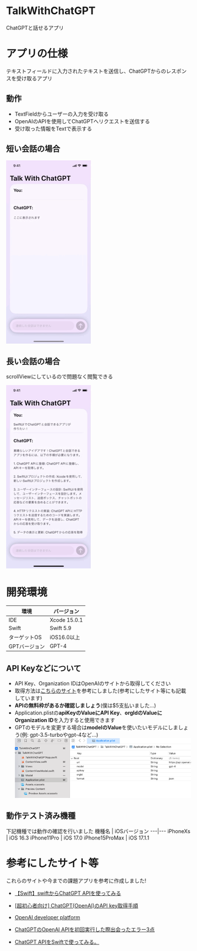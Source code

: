 # TalkWithChatGPT
ChatGPTと話せるアプリ

# アプリの仕様
テキストフィールドに入力されたテキストを送信し、ChatGPTからのレスポンスを受け取るアプリ

## 動作
-  TextFieldからユーザーの入力を受け取る
-  OpenAIのAPIを使用してChatGPTへリクエストを送信する
-  受け取った情報をTextで表示する

## 短い会話の場合
![image](./ForReadMeImage/SampleMovie.gif)

## 長い会話の場合
scrollViewにしているので問題なく閲覧できる

![image](./ForReadMeImage/SampleMovieLongVersion.gif)

# 開発環境
環境|バージョン
---|---
IDE| Xcode 15.0.1
Swift| Swift 5.9
ターゲットOS | iOS16.0以上
GPTバージョン | GPT-4

## API Keyなどについて
- API Key、Organization IDはOpenAIのサイトから取得してください
- 取得方法は[こちらのサイト](https://note.com/libproc/n/nc777ee0b3bf0)を参考にしました(参考にしたサイト等にも記載しています)
- **APIの無料枠があるか確認しましょう**(僕は$5支払いました...)
- Application.plistの**apiKeyのValueにAPI Key**、**orgIdのValueにOrganization ID**を入力すると使用できます
- GPTのモデルを変更する場合は**modelのValue**を使いたいモデルにしましょう(例: gpt-3.5-turboやgpt-4など...)
    ![ApplicationPlist](./ForReadMeImage/ApplicationPlist.png)

## 動作テスト済み機種
下記機種では動作の確認を行いました
機種名 | iOSバージョン
---|---
iPhoneXs | iOS 16.3
iPhone11Pro | iOS 17.0
iPhone15ProMax | iOS 17.1.1

# 参考にしたサイト等
これらのサイトや今までの課題アプリを参考に作成しました!
- [【Swift】swiftからChatGPT APIを使ってみる](https://thwork.net/2023/04/08/swift_chatgpt-api/)

- [[超初心者向け] ChatGPT(OpenAI)のAPI key取得手順](https://note.com/libproc/n/nc777ee0b3bf0)

- [OpenAI developer platform](https://platform.openai.com/docs/overview)

- [ChatGPTのOpenAI APIを初回実行した際出会ったエラー3点](https://zenn.dev/mjxo/articles/342adeec61d56e)

- [ChatGPT APIをSwiftで使ってみる。](https://qiita.com/district_13_bm/items/c946e8043e0e4d55d349)
